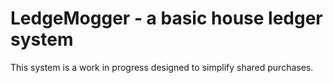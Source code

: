 # LedgeMogger - a basic house ledger system

This system is a work in progress designed to simplify shared purchases.